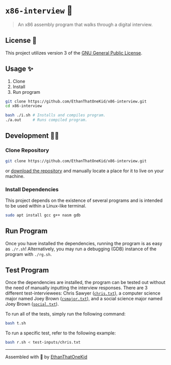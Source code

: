 # `x86-interview` 🤵

> An x86 assembly program that walks through a digital interview.

## License 🔑

This project utilizes version 3 of the [GNU General Public License](LICENSE).

## Usage ✨

1. Clone
1. Install
1. Run program

```sh
git clone https://github.com/EthanThatOneKid/x86-interview.git
cd x86-interview

bash ./i.sh # Installs and compiles program.
./a.out     # Runs compiled program.
```

## Development 👨‍💻

### Clone Repository

```sh
git clone https://github.com/EthanThatOneKid/x86-interview.git
```

or [download the repository](https://github.com/EthanThatOneKid/x86-interview/archive/main.zip) and manually locate a place for it to live on your machine.

### Install Dependencies

This project depends on the existence of several programs and is intended to be used within a Linux-like terminal.

```sh
sudo apt install gcc g++ nasm gdb
```

## Run Program

Once you have installed the dependencies, running the program is as easy as `./r.sh`!
Alternatively, you may run a debugging (GDB) instance of the program with `./rg.sh`.

## Test Program

Once the dependencies are installed, the program can be tested out without the need of manually inputting the interview responses.
There are 3 different test-interviewees: Chris Sawyer ([`chris.txt`](test-inputs/chris.txt)), a computer science major named Joey Brown ([`csmajor.txt`](test-inputs/csmajor.txt)), and a social science major named Joey Brown ([`social.txt`](test-inputs/social.txt)).

To run all of the tests, simply run the following command:

```sh
bash t.sh
```

To run a specific test, refer to the following example:

```sh
bash r.sh < test-inputs/chris.txt
```

---

Assembled with 💖 by [EthanThatOneKid](https://github.com/EthanThatOneKid/)
